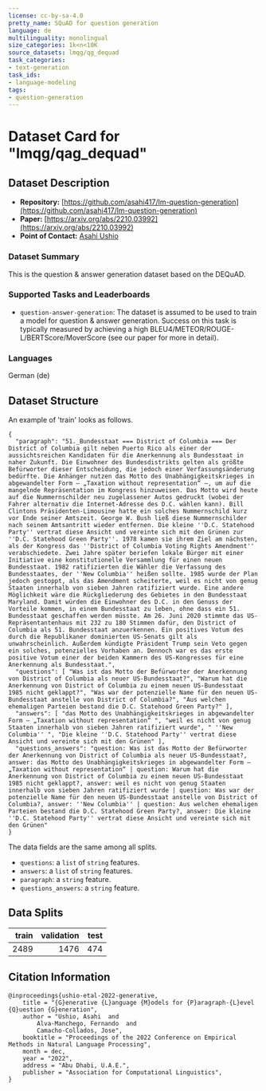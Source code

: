 ```yaml
---
license: cc-by-sa-4.0
pretty_name: SQuAD for question generation
language: de
multilinguality: monolingual
size_categories: 1k<n<10K
source_datasets: lmqg/qg_dequad
task_categories:
- text-generation
task_ids:
- language-modeling
tags:
- question-generation
---
```


# Dataset Card for "lmqg/qag_dequad"


## Dataset Description
- **Repository:** [https://github.com/asahi417/lm-question-generation](https://github.com/asahi417/lm-question-generation)
- **Paper:** [https://arxiv.org/abs/2210.03992](https://arxiv.org/abs/2210.03992)
- **Point of Contact:** [Asahi Ushio](http://asahiushio.com/)

### Dataset Summary
This is the question & answer generation dataset based on the DEQuAD.

### Supported Tasks and Leaderboards
* `question-answer-generation`: The dataset is assumed to be used to train a model for question & answer generation.
  Success on this task is typically measured by achieving a high BLEU4/METEOR/ROUGE-L/BERTScore/MoverScore (see our paper for more in detail).

### Languages
German (de)

## Dataset Structure
An example of 'train' looks as follows.
```
{
  "paragraph": "51._Bundesstaat === District of Columbia === Der District of Columbia gilt neben Puerto Rico als einer der aussichtsreichen Kandidaten für die Anerkennung als Bundesstaat in naher Zukunft. Die Einwohner des Bundesdistrikts gelten als größte Befürworter dieser Entscheidung, die jedoch einer Verfassungsänderung bedürfte. Die Anhänger nutzen das Motto des Unabhängigkeitskrieges in abgewandelter Form – „Taxation without representation“ –, um auf die mangelnde Repräsentation im Kongress hinzuweisen. Das Motto wird heute auf die Nummernschilder neu zugelassener Autos gedruckt (wobei der Fahrer alternativ die Internet-Adresse des D.C. wählen kann). Bill Clintons Präsidenten-Limousine hatte ein solches Nummernschild kurz vor Ende seiner Amtszeit. George W. Bush ließ diese Nummernschilder nach seinem Amtsantritt wieder entfernen. Die kleine ''D.C. Statehood Party'' vertrat diese Ansicht und vereinte sich mit den Grünen zur ''D.C. Statehood Green Party''. 1978 kamen sie ihrem Ziel am nächsten, als der Kongress das ''District of Columbia Voting Rights Amendment'' verabschiedete. Zwei Jahre später beriefen lokale Bürger mit einer Initiative eine konstitutionelle Versammlung für einen neuen Bundesstaat. 1982 ratifizierten die Wähler die Verfassung des Bundesstaates, der ''New Columbia'' heißen sollte. 1985 wurde der Plan jedoch gestoppt, als das Amendment scheiterte, weil es nicht von genug Staaten innerhalb von sieben Jahren ratifiziert wurde. Eine andere Möglichkeit wäre die Rückgliederung des Gebietes in den Bundesstaat Maryland. Damit würden die Einwohner des D.C. in den Genuss der Vorteile kommen, in einem Bundesstaat zu leben, ohne dass ein 51. Bundesstaat geschaffen werden müsste. Am 26. Juni 2020 stimmte das US-Repräsentantenhaus mit 232 zu 180 Stimmen dafür, den District of Columbia als 51. Bundesstaat anzuerkennen. Ein positives Votum des durch die Republikaner dominierten US-Senats gilt als unwahrscheinlich. Außerdem kündigte Präsident Trump sein Veto gegen ein solches, potenzielles Vorhaben an. Dennoch war es das erste positive Votum einer der beiden Kammern des US-Kongresses für eine Anerkennung als Bundesstaat.",
  "questions": [ "Was ist das Motto der Befürworter der Anerkennung von District of Columbia als neuer US-Bundesstaat?", "Warum hat die Anerkennung von District of Columbia zu einem neuen US-Bundesstaat 1985 nicht geklappt?", "Was war der potenzielle Name für den neuen US-Bundesstaat anstelle von District of Columbia?", "Aus welchen ehemaligen Parteien bestand die D.C. Statehood Green Party?" ],
  "answers": [ "das Motto des Unabhängigkeitskrieges in abgewandelter Form – „Taxation without representation“ ", "weil es nicht von genug Staaten innerhalb von sieben Jahren ratifiziert wurde", " ''New Columbia'' ", "Die kleine ''D.C. Statehood Party'' vertrat diese Ansicht und vereinte sich mit den Grünen" ],
  "questions_answers": "question: Was ist das Motto der Befürworter der Anerkennung von District of Columbia als neuer US-Bundesstaat?, answer: das Motto des Unabhängigkeitskrieges in abgewandelter Form – „Taxation without representation“ | question: Warum hat die Anerkennung von District of Columbia zu einem neuen US-Bundesstaat 1985 nicht geklappt?, answer: weil es nicht von genug Staaten innerhalb von sieben Jahren ratifiziert wurde | question: Was war der potenzielle Name für den neuen US-Bundesstaat anstelle von District of Columbia?, answer: ''New Columbia'' | question: Aus welchen ehemaligen Parteien bestand die D.C. Statehood Green Party?, answer: Die kleine ''D.C. Statehood Party'' vertrat diese Ansicht und vereinte sich mit den Grünen"
}
```
The data fields are the same among all splits.
- `questions`: a `list` of `string` features. 
- `answers`: a `list` of `string` features.
- `paragraph`: a `string` feature.
- `questions_answers`: a `string` feature.

## Data Splits

|train|validation|test |
|----:|---------:|----:|
|2489 |     1476 | 474 |


## Citation Information

```
@inproceedings{ushio-etal-2022-generative,
    title = "{G}enerative {L}anguage {M}odels for {P}aragraph-{L}evel {Q}uestion {G}eneration",
    author = "Ushio, Asahi  and
        Alva-Manchego, Fernando  and
        Camacho-Collados, Jose",
    booktitle = "Proceedings of the 2022 Conference on Empirical Methods in Natural Language Processing",
    month = dec,
    year = "2022",
    address = "Abu Dhabi, U.A.E.",
    publisher = "Association for Computational Linguistics",
}
```